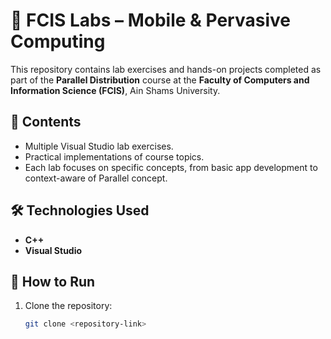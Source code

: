 # 📱 FCIS Labs – Mobile & Pervasive Computing

This repository contains lab exercises and hands-on projects completed as part of the **Parallel Distribution** course at the **Faculty of Computers and Information Science (FCIS)**, Ain Shams University.

## 🧩 Contents

- Multiple Visual Studio lab exercises.
- Practical implementations of course topics.
- Each lab focuses on specific concepts, from basic app development to context-aware of Parallel concept.

## 🛠️ Technologies Used
- **C++**
- **Visual Studio**

## 🚀 How to Run
1. Clone the repository:
   ```bash
   git clone <repository-link>
